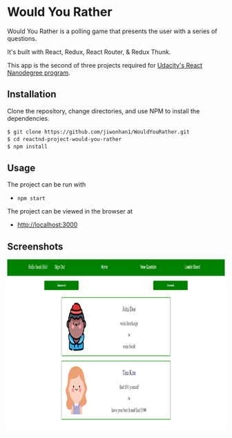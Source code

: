 # Would You Rather

Would You Rather is a polling game that presents the user with a series of questions.

<!-- ![screenshot #1](docs/assets/images/wyr77-small.jpg) -->

It's built with React, Redux, React Router, & Redux Thunk.

This app is the second of three projects required for [Udacity's React Nanodegree program](https://www.udacity.com/course/react-nanodegree--nd019).

<!-- - **Live Demo:** [https://reactnd-would-you-rather.netlify.com](https://reactnd-would-you-rather.netlify.com/)
- **Code Notes:** [Step-by-step walk-though of how this project was built](https://james-priest.github.io/reactnd-project-would-you-rather/) -->

## Installation

Clone the repository, change directories, and use NPM to install the dependencies.

```bash
$ git clone https://github.com/jiwonhan1/WouldYouRather.git
$ cd reactnd-project-would-you-rather
$ npm install
```

## Usage

The project can be run with

- `npm start`

The project can be viewed in the browser at

- [http://localhost:3000](http://localhost:3000)

## Screenshots

<img src="src/utils/screenshot.PNG" width="800px" height="400px"/>
